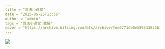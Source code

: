 ```yaml
---
title = "普法小课堂"
date = "2025-05-25T13:56"
author = "admin"
tags = "普法小课堂,我操"
cover = "https://archive.biliimg.com/bfs/archive/fec0771db0e589533852b1a7c58b30d7a5051488.jpg"
---
```


![](https://archive.biliimg.com/bfs/archive/fec0771db0e589533852b1a7c58b30d7a5051488.jpg)